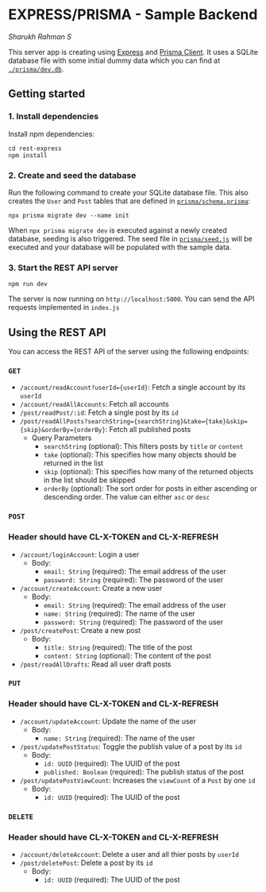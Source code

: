 # EXPRESS/PRISMA - Sample Backend
_Sharukh Rahman S_

This server app is creating using [Express](https://expressjs.com/) and [Prisma Client](https://www.prisma.io/docs/concepts/components/prisma-client). It uses a SQLite database file with some initial dummy data which you can find at [`./prisma/dev.db`](./prisma/dev.db).

## Getting started

### 1. Install dependencies

Install npm dependencies:
```
cd rest-express
npm install
```
</details>

### 2. Create and seed the database

Run the following command to create your SQLite database file. This also creates the `User` and `Post` tables that are defined in [`prisma/schema.prisma`](./prisma/schema.prisma):

```
npx prisma migrate dev --name init
```

When `npx prisma migrate dev` is executed against a newly created database, seeding is also triggered.  The seed file in [`prisma/seed.js`](./prisma/seed.js) will be executed and your database will be populated with the sample data.


### 3. Start the REST API server

```
npm run dev
```

The server is now running on `http://localhost:5000`. You can send the API requests implemented in `index.js`

## Using the REST API

You can access the REST API of the server using the following endpoints:

### `GET`

- `/account/readAccount?userId={userId}`: Fetch a single account by its `userId`
- `/account/readAllAccounts`: Fetch all accounts
- `/post/readPost/:id`: Fetch a single post by its `id`
- `/post/readAllPosts?searchString={searchString}&take={take}&skip={skip}&orderBy={orderBy}`: Fetch all published posts
  - Query Parameters
    - `searchString` (optional): This filters posts by `title` or `content`
    - `take` (optional): This specifies how many objects should be returned in the list
    - `skip` (optional): This specifies how many of the returned objects in the list should be skipped
    - `orderBy` (optional): The sort order for posts in either ascending or descending order. The value can either `asc` or `desc`

### `POST`
### Header should have CL-X-TOKEN and CL-X-REFRESH
- `/account/loginAccount`: Login a user
  - Body:
    - `email: String` (required): The email address of the user
    - `password: String` (required): The password of the user
- `/account/createAccount`: Create a new user
  - Body:
    - `email: String` (required): The email address of the user
    - `name: String` (required): The name of the user
    - `password: String` (required): The password of the user
- `/post/createPost`: Create a new post
  - Body:
    - `title: String` (required): The title of the post
    - `content: String` (optional): The content of the post
- `/post/readAllDrafts`: Read all user draft posts

### `PUT`
### Header should have CL-X-TOKEN and CL-X-REFRESH

- `/account/updateAccount`: Update the name of the user
    - Body:
        - `name: String` (required): The name of the user
- `/post/updatePostStatus`: Toggle the publish value of a post by its `id`
  - Body:
    - `id: UUID` (required): The UUID of the post
    - `published: Boolean` (required): The publish status of the post
- `/post/updatePostViewCount`: Increases the `viewCount` of a `Post` by one `id`
  - Body:
    - `id: UUID` (required): The UUID of the post

### `DELETE`
### Header should have CL-X-TOKEN and CL-X-REFRESH

- `/account/deleteAccount`: Delete a user and all thier posts by `userId`
- `/post/deletePost`: Delete a post by its `id`
  - Body:
    - `id: UUID` (required): The UUID of the post
